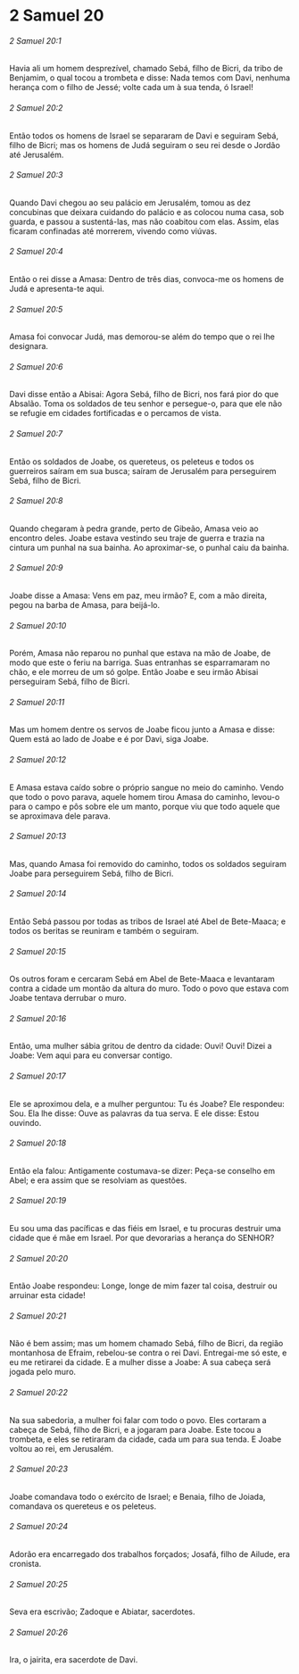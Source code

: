 # 2 Samuel 20

###### 2 Samuel 20:1

Havia ali um homem desprezível, chamado Sebá, filho de Bicri, da tribo de Benjamim, o qual tocou a trombeta e disse: Nada temos com Davi, nenhuma herança com o filho de Jessé; volte cada um à sua tenda, ó Israel!

###### 2 Samuel 20:2

Então todos os homens de Israel se separaram de Davi e seguiram Sebá, filho de Bicri; mas os homens de Judá seguiram o seu rei desde o Jordão até Jerusalém.

###### 2 Samuel 20:3

Quando Davi chegou ao seu palácio em Jerusalém, tomou as dez concubinas que deixara cuidando do palácio e as colocou numa casa, sob guarda, e passou a sustentá-las, mas não coabitou com elas. Assim, elas ficaram confinadas até morrerem, vivendo como viúvas.

###### 2 Samuel 20:4

Então o rei disse a Amasa: Dentro de três dias, convoca-me os homens de Judá e apresenta-te aqui.

###### 2 Samuel 20:5

Amasa foi convocar Judá, mas demorou-se além do tempo que o rei lhe designara.

###### 2 Samuel 20:6

Davi disse então a Abisai: Agora Sebá, filho de Bicri, nos fará pior do que Absalão. Toma os soldados de teu senhor e persegue-o, para que ele não se refugie em cidades fortificadas e o percamos de vista.

###### 2 Samuel 20:7

Então os soldados de Joabe, os quereteus, os peleteus e todos os guerreiros saíram em sua busca; saíram de Jerusalém para perseguirem Sebá, filho de Bicri.

###### 2 Samuel 20:8

Quando chegaram à pedra grande, perto de Gibeão, Amasa veio ao encontro deles. Joabe estava vestindo seu traje de guerra e trazia na cintura um punhal na sua bainha. Ao aproximar-se, o punhal caiu da bainha.

###### 2 Samuel 20:9

Joabe disse a Amasa: Vens em paz, meu irmão? E, com a mão direita, pegou na barba de Amasa, para beijá-lo.

###### 2 Samuel 20:10

Porém, Amasa não reparou no punhal que estava na mão de Joabe, de modo que este o feriu na barriga. Suas entranhas se esparramaram no chão, e ele morreu de um só golpe. Então Joabe e seu irmão Abisai perseguiram Sebá, filho de Bicri.

###### 2 Samuel 20:11

Mas um homem dentre os servos de Joabe ficou junto a Amasa e disse: Quem está ao lado de Joabe e é por Davi, siga Joabe.

###### 2 Samuel 20:12

E Amasa estava caído sobre o próprio sangue no meio do caminho. Vendo que todo o povo parava, aquele homem tirou Amasa do caminho, levou-o para o campo e pôs sobre ele um manto, porque viu que todo aquele que se aproximava dele parava.

###### 2 Samuel 20:13

Mas, quando Amasa foi removido do caminho, todos os soldados seguiram Joabe para perseguirem Sebá, filho de Bicri.

###### 2 Samuel 20:14

Então Sebá passou por todas as tribos de Israel até Abel de Bete-Maaca; e todos os beritas se reuniram e também o seguiram.

###### 2 Samuel 20:15

Os outros foram e cercaram Sebá em Abel de Bete-Maaca e levantaram contra a cidade um montão da altura do muro. Todo o povo que estava com Joabe tentava derrubar o muro.

###### 2 Samuel 20:16

Então, uma mulher sábia gritou de dentro da cidade: Ouvi! Ouvi! Dizei a Joabe: Vem aqui para eu conversar contigo.

###### 2 Samuel 20:17

Ele se aproximou dela, e a mulher perguntou: Tu és Joabe? Ele respondeu: Sou. Ela lhe disse: Ouve as palavras da tua serva. E ele disse: Estou ouvindo.

###### 2 Samuel 20:18

Então ela falou: Antigamente costumava-se dizer: Peça-se conselho em Abel; e era assim que se resolviam as questões.

###### 2 Samuel 20:19

Eu sou uma das pacíficas e das fiéis em Israel, e tu procuras destruir uma cidade que é mãe em Israel. Por que devorarias a herança do SENHOR?

###### 2 Samuel 20:20

Então Joabe respondeu: Longe, longe de mim fazer tal coisa, destruir ou arruinar esta cidade!

###### 2 Samuel 20:21

Não é bem assim; mas um homem chamado Sebá, filho de Bicri, da região montanhosa de Efraim, rebelou-se contra o rei Davi. Entregai-me só este, e eu me retirarei da cidade. E a mulher disse a Joabe: A sua cabeça será jogada pelo muro.

###### 2 Samuel 20:22

Na sua sabedoria, a mulher foi falar com todo o povo. Eles cortaram a cabeça de Sebá, filho de Bicri, e a jogaram para Joabe. Este tocou a trombeta, e eles se retiraram da cidade, cada um para sua tenda. E Joabe voltou ao rei, em Jerusalém.

###### 2 Samuel 20:23

Joabe comandava todo o exército de Israel; e Benaia, filho de Joiada, comandava os quereteus e os peleteus.

###### 2 Samuel 20:24

Adorão era encarregado dos trabalhos forçados; Josafá, filho de Ailude, era cronista.

###### 2 Samuel 20:25

Seva era escrivão; Zadoque e Abiatar, sacerdotes.

###### 2 Samuel 20:26

Ira, o jairita, era sacerdote de Davi.

